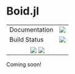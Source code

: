 Boid.jl
=======

[------------------------------------ BADGES: BEGIN ------------------------------------]: #

<table>
  <tr>
    <td>Documentation</td>
    <td>
      <a href="https://ktchu.github.io/Boid.jl/dev/"><img style="vertical-align: bottom;" src="https://img.shields.io/badge/docs-dev-blue.svg"/></a>
      <!--<a href="https://ktchu.github.io/Boid.jl/stable/"><img style="vertical-align: bottom;" src="https://img.shields.io/badge/docs-stable-blue.svg"/></a>
      -->
    </td>
  </tr>

  <tr>
    <td>Build Status</td>
    <td>
      <a href="https://github.com/ktchu/Boid.jl/actions/workflows/CI.yml"><img style="vertical-align: bottom;" src="https://github.com/ktchu/Boid.jl/actions/workflows/CI.yml/badge.svg"/></a>
      <!--
      <a href="https://codecov.io/gh/ktchu/Boid.jl"><img style="vertical-align: bottom;" src="https://codecov.io/gh/ktchu/Boid.jl/branch/main/graph/badge.svg?token=LW2DS0JUWF"/></a>
      -->
    </td>
  </tr>

  <!-- Miscellaneous Badges -->
  <tr>
    <td colspan=2 align="center">
      <a href="https://github.com/ktchu/Boid.jl/issues"><img style="vertical-align: bottom;" src="https://img.shields.io/badge/contributions-welcome-brightgreen.svg?style=flat"/></a>
      <a href="https://github.com/invenia/BlueStyle"><img style="vertical-align: bottom;" src="https://img.shields.io/badge/code%20style-blue-4495d1.svg"/></a>
      <!--
      <a href="http://hits.dwyl.com/velexi/Boid.jl"><img style="vertical-align: bottom;" src="https://hits.dwyl.com/velexi/Boid.jl.svg?style=flat-square&show=unique"/></a>
      -->
    </td>
  </tr>
</table>

[------------------------------------- BADGES: END -------------------------------------]: #

Coming soon!
